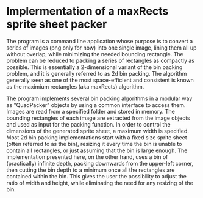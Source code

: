 Implermentation of a maxRects sprite sheet packer
=================================================


The program is a command line application whose purpose is to convert a series of images (png only for now) into one single image, lining them all up without overlap, while minimizing the needed bounding rectangle.
The problem can be reduced to packing a series of rectangles as compactly as possible. This is essentially a 2-dimensional variant of the bin packing problem, and it is generally referred to as 2d bin packing.
The algorithm generally seen as one of the most space-efficient and consistent is known as the maximium rectangles (aka maxRects) algorithm.


The program implements several bin packing algorithms in a modular way as "QuadPacker" objects by using a common interface to access them.
Images are read from a specified folder and stored in memory. The bounding rectangles of each image are extracted from the image objects and used as input for the packing function.
In order to control the dimensions of the generated sprite sheet, a maximum width is specified.
Most 2d bin packing implementations start with a fixed size sprite sheet (often referred to as the bin), resizing it every time the bin is unable to contain all rectangles, or just assuming that the bin is large enough.
The implementation presented here, on the other hand, uses a bin of (practically) infinite depth, packing downwards from the upper-left corner, then cutting the bin depth to a minimum once all the rectangles are contained within the bin.
This gives the user the possibility to adjust the ratio of width and height, while eliminating the need for any resizing of the bin.